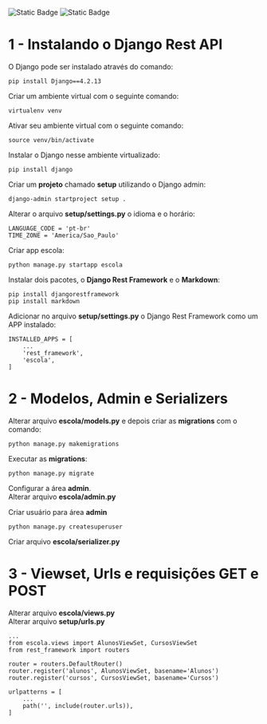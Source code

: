
![Static Badge](https://img.shields.io/badge/Alura-%230b182c)
![Static Badge](https://img.shields.io/badge/Django-4.2.13-%23092E20?logoColor=ffffff)


# 1 - Instalando o Django Rest API

O Django pode ser instalado através do comando:

```
pip install Django==4.2.13
```

Criar um ambiente virtual com o seguinte comando:

```
virtualenv venv
```

Ativar seu ambiente virtual com o seguinte comando:

```
source venv/bin/activate
```

Instalar o Django nesse ambiente virtualizado:

```
pip install django
```

Criar um **projeto** chamado **setup** utilizando o Django admin:

```
django-admin startproject setup .
```

Alterar o arquivo **setup/settings.py** o idioma e o horário:

```
LANGUAGE_CODE = 'pt-br'
TIME_ZONE = 'America/Sao_Paulo'
```

Criar app escola:

```
python manage.py startapp escola
```

Instalar dois pacotes, o **Django Rest Framework** e o **Markdown**:

```
pip install djangorestframework
pip install markdown
```

Adicionar no arquivo **setup/settings.py** o Django Rest Framework como um APP instalado:

```
INSTALLED_APPS = [
    ...
    'rest_framework',
    'escola',
]
```

# 2 - Modelos, Admin e Serializers

Alterar arquivo **escola/models.py** e depois criar as **migrations** com o comando:

```
python manage.py makemigrations
```

Executar as **migrations**:

```
python manage.py migrate
```

Configurar a área **admin**.  
Alterar arquivo **escola/admin.py**

Criar usuário para área **admin**

```
python manage.py createsuperuser
```

Criar arquivo **escola/serializer.py**

# 3 - Viewset, Urls e requisições GET e POST

Alterar arquivo **escola/views.py**  
Alterar arquivo **setup/urls.py**  

```
...
from escola.views import AlunosViewSet, CursosViewSet
from rest_framework import routers

router = routers.DefaultRouter()
router.register('alunos', AlunosViewSet, basename='Alunos')
router.register('cursos', CursosViewSet, basename='Cursos')

urlpatterns = [
    ...
    path('', include(router.urls)),
]
```
